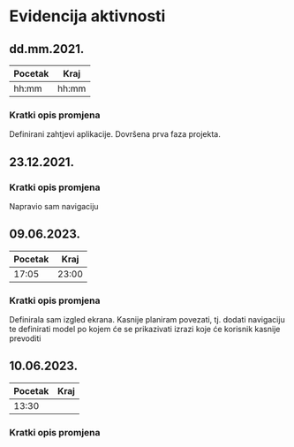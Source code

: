 # Evidencija aktivnosti
## dd.mm.2021.
Pocetak | Kraj
------- | ----
hh:mm   | hh:mm
### Kratki opis promjena
Definirani zahtjevi aplikacije.
Dovršena prva faza projekta.

## 23.12.2021.
### Kratki opis promjena
Napravio sam navigaciju

## 09.06.2023.
Pocetak | Kraj
------- | ----
17:05  | 23:00
### Kratki opis promjena
Definirala sam izgled ekrana. Kasnije planiram povezati, tj. dodati navigaciju te definirati model po kojem će se prikazivati izrazi koje će korisnik kasnije prevoditi

## 10.06.2023.
Pocetak | Kraj
------- | ----
13:30  | 
### Kratki opis promjena

